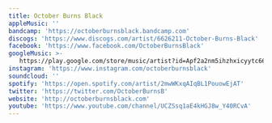 ```yaml
---
title: October Burns Black
appleMusic: ''
bandcamp: 'https://octoberburnsblack.bandcamp.com'
discogs: 'https://www.discogs.com/artist/6626211-October-Burns-Black'
facebook: 'https://www.facebook.com/OctoberBurnsBlack'
googleMusic: >-
   https://play.google.com/store/music/artist?id=Apf2a2nm5ihzhxicyytc666avpy
instagram: 'https://www.instagram.com/octoberburnsblack'
soundcloud: ''
spotify: 'https://open.spotify.com/artist/2mwWKxqAIqBL1PouowEjAT'
twitter: 'https://twitter.com/OctoberBurnsB'
website: 'http://octoberburnsblack.com'
youtube: 'https://www.youtube.com/channel/UCZSsq1aE4kHGJ8w_Y40RCvA'
---
```

